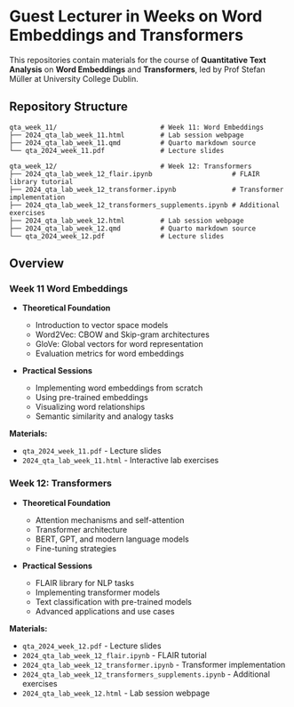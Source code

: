 

# Guest Lecturer in Weeks on Word Embeddings and Transformers


This repositories contain materials for the course of **Quantitative Text Analysis** on **Word Embeddings** and **Transformers**, led by Prof Stefan Müller at University College Dublin.



## Repository Structure

```
qta_week_11/                          # Week 11: Word Embeddings
├── 2024_qta_lab_week_11.html         # Lab session webpage
├── 2024_qta_lab_week_11.qmd          # Quarto markdown source
└── qta_2024_week_11.pdf              # Lecture slides

qta_week_12/                          # Week 12: Transformers
├── 2024_qta_lab_week_12_flair.ipynb                    # FLAIR library tutorial
├── 2024_qta_lab_week_12_transformer.ipynb              # Transformer implementation
├── 2024_qta_lab_week_12_transformers_supplements.ipynb # Additional exercises
├── 2024_qta_lab_week_12.html         # Lab session webpage
├── 2024_qta_lab_week_12.qmd          # Quarto markdown source
└── qta_2024_week_12.pdf              # Lecture slides

```

## Overview



### **Week 11 Word Embeddings**
- **Theoretical Foundation**
  - Introduction to vector space models
  - Word2Vec: CBOW and Skip-gram architectures
  - GloVe: Global vectors for word representation
  - Evaluation metrics for word embeddings

- **Practical Sessions**
  - Implementing word embeddings from scratch
  - Using pre-trained embeddings
  - Visualizing word relationships
  - Semantic similarity and analogy tasks

**Materials:**
- `qta_2024_week_11.pdf` - Lecture slides
- `2024_qta_lab_week_11.html` - Interactive lab exercises

### **Week 12: Transformers**
- **Theoretical Foundation**
  - Attention mechanisms and self-attention
  - Transformer architecture
  - BERT, GPT, and modern language models
  - Fine-tuning strategies

- **Practical Sessions**
  - FLAIR library for NLP tasks
  - Implementing transformer models
  - Text classification with pre-trained models
  - Advanced applications and use cases

**Materials:**
- `qta_2024_week_12.pdf` - Lecture slides  
- `2024_qta_lab_week_12_flair.ipynb` - FLAIR tutorial
- `2024_qta_lab_week_12_transformer.ipynb` - Transformer implementation
- `2024_qta_lab_week_12_transformers_supplements.ipynb` - Additional exercises
- `2024_qta_lab_week_12.html` - Lab session webpage
